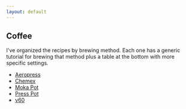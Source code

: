 ```yaml
---
layout: default
---
```


## Coffee ##

I've organized the recipes by brewing method. Each one has a generic tutorial
for brewing that method plus a table at the bottom with more specific settings.

 - [Aeropress](aeropress.html)
 - [Chemex](chemex.html)
 - [Moka Pot](moka_pot.html)
 - [Press Pot](press_pot.html)
 - [v60](v60.html)
